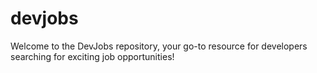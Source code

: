 # devjobs
Welcome to the DevJobs repository, your go-to resource for developers searching for exciting job opportunities!
